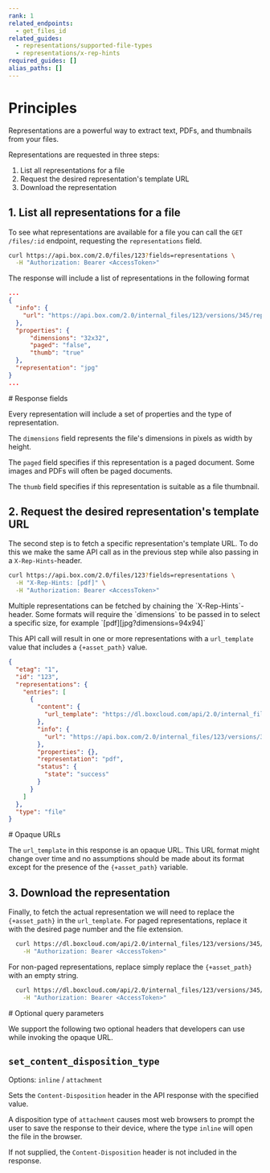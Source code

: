 ```yaml
---
rank: 1
related_endpoints:
  - get_files_id
related_guides:
  - representations/supported-file-types
  - representations/x-rep-hints
required_guides: []
alias_paths: []
---
```


# Principles

Representations are a powerful way to extract text, PDFs, and thumbnails
from your files.

Representations are requested in three steps:

1. List all representations for a file
2. Request the desired representation's template URL
3. Download the representation

## 1. List all representations for a file

To see what representations are available for a file you can call the `GET /files/:id`
endpoint, requesting the `representations` field.

```sh
curl https://api.box.com/2.0/files/123?fields=representations \
  -H "Authorization: Bearer <AccessToken>"
```

The response will include a list of representations in the following format

<!-- markdownlint-disable line-length -->
```json
...
{
  "info": {
    "url": "https://api.box.com/2.0/internal_files/123/versions/345/representations/jpg_thumb_32x32"
  },
  "properties": {
      "dimensions": "32x32",
      "paged": "false",
      "thumb": "true"
  },
  "representation": "jpg"
}
...
```
<!-- markdownlint-enable line-length -->

<Message type="notice">
  # Response fields

  Every representation will include a set of properties and the type of
  representation.

  The `dimensions` field represents the file's dimensions in
  pixels as width by height.

  The `paged` field specifies if this representation is a paged
  document. Some images and PDFs will often be paged documents.

  The `thumb` field specifies if this representation is suitable as a file thumbnail.
</Message>

## 2. Request the desired representation's template URL

The second step is to fetch a specific representation's template URL. To do this
we make the same API call as in the previous step while also passing in a `X-Rep-Hints`-header.

```sh
curl https://api.box.com/2.0/files/123?fields=representations \
  -H "X-Rep-Hints: [pdf]" \
  -H "Authorization: Bearer <AccessToken>"
```

<Message type="notice">
  Multiple representations can be fetched by chaining the `X-Rep-Hints`-header.
  Some formats will require the `dimensions` to be passed in to select a
  specific size, for example `[pdf][jpg?dimensions=94x94]`
</Message>

This API call will result in one or more representations with a `url_template`
value that includes a `{+asset_path}` value.

```json
{
  "etag": "1",
  "id": "123",
  "representations": {
    "entries": [
      {
        "content": {
          "url_template": "https://dl.boxcloud.com/api/2.0/internal_files/123/versions/345/representations/pdf/content/{+asset_path}"
        },
        "info": {
          "url": "https://api.box.com/2.0/internal_files/123/versions/345/representations/pdf"
        },
        "properties": {},
        "representation": "pdf",
        "status": {
          "state": "success"
        }
      }
    ]
  },
  "type": "file"
}
```

<Message type='notice'>
  # Opaque URLs

  The `url_template` in this response is an opaque URL. This URL format might
  change over time and no assumptions should be made about its format except for
  the presence of the `{+asset_path}` variable.

</Message>

## 3. Download the representation

Finally, to fetch the actual representation we will need to replace the
`{+asset_path}` in the `url_template`. For paged representations, replace
it with the desired page number and the file extension.

<!-- markdownlint-disable line-length -->
```sh
  curl https://dl.boxcloud.com/api/2.0/internal_files/123/versions/345/representations/pdf/content/3.pdf \
    -H "Authorization: Bearer <AccessToken>"
```
<!-- markdownlint-enable line-length -->

For non-paged representations, replace simply replace the `{+asset_path}` with
an empty string.

<!-- markdownlint-disable line-length -->
```sh
  curl https://dl.boxcloud.com/api/2.0/internal_files/123/versions/345/representations/jpg_32x32/content/3.pdf \
    -H "Authorization: Bearer <AccessToken>"
```
<!-- markdownlint-eable line-length -->

<Message type='notice'>
  # Optional query parameters

  We support the following two optional headers that developers can use while
  invoking the opaque URL.

  ## `set_content_disposition_type`

  Options: `inline` / `attachment`

  Sets the `Content-Disposition` header in the API response with the specified
  value.

  A disposition type of `attachment` causes most web browsers to prompt the user
  to save the response to their device, where the type `inline` will open the
  file in the browser.

  If not supplied, the `Content-Disposition` header is not included in the response.
</Message>
